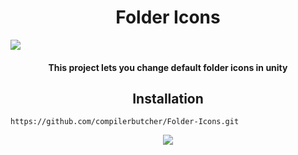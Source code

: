 <h1 align="center">
Folder Icons
</h1>

 <img src="https://github.com/compilerbutcher/Folder-Icons/assets/97310008/6505017d-5228-43ce-9d02-a574aa1df4ac.png">

<h4 align="center"> This project lets you change default folder icons in unity </h4>

<h2 align="center">
 Installation
</h2>

```
https://github.com/compilerbutcher/Folder-Icons.git
```
<div align="center">
<img src="https://github.com/compilerbutcher/Folder-Icons/assets/97310008/c2e32db2-e1ba-4c49-8476-cc98aa536c37.png">
</div>
